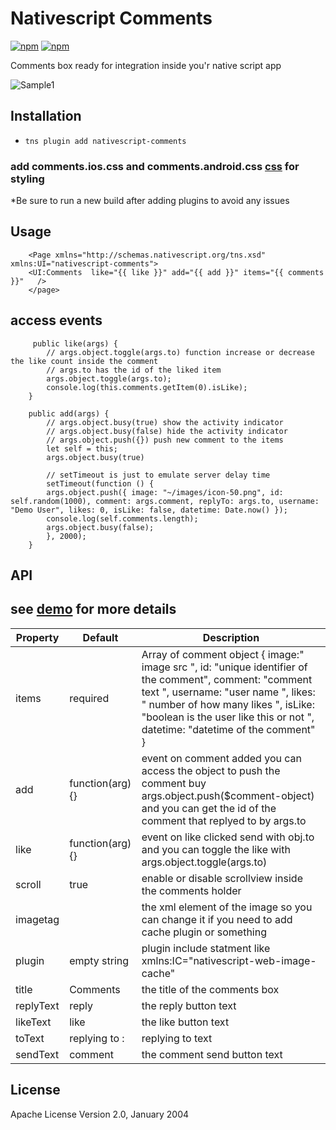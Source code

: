 # Nativescript Comments
[![npm](https://img.shields.io/npm/v/nativescript-comments.svg?maxAge=2592000?style=plastic)](https://www.npmjs.com/package/nativescript-comments)
[![npm](https://img.shields.io/npm/dt/nativescript-comments.svg?maxAge=2592000?style=plastic)](https://www.npmjs.com/package/nativescript-comments)

Comments box ready for integration inside you'r native script app


![Sample1](http://codeobia.com/screenshots/comments.gif)

## Installation

- `tns plugin add nativescript-comments`

### add comments.ios.css and comments.android.css [css](https://github.com/moayadnajd/nativescript-comments/tree/master/demo/app) for styling 

*Be sure to run a new build after adding plugins to avoid any issues

## Usage 
	
```
    <Page xmlns="http://schemas.nativescript.org/tns.xsd" xmlns:UI="nativescript-comments">
    <UI:Comments  like="{{ like }}" add="{{ add }}" items="{{ comments }}"   />
    </page>
```

## access events

```
     public like(args) {
        // args.object.toggle(args.to) function increase or decrease the like count inside the comment
        // args.to has the id of the liked item 
        args.object.toggle(args.to);
        console.log(this.comments.getItem(0).isLike);
    }

    public add(args) {
        // args.object.busy(true) show the activity indicator
        // args.object.busy(false) hide the activity indicator
        // args.object.push({}) push new comment to the items 
        let self = this;
        args.object.busy(true)

        // setTimeout is just to emulate server delay time 
        setTimeout(function () {
        args.object.push({ image: "~/images/icon-50.png", id: self.random(1000), comment: args.comment, replyTo: args.to, username: "Demo User", likes: 0, isLike: false, datetime: Date.now() });
        console.log(self.comments.length);
        args.object.busy(false);
        }, 2000);
    }

```



## API

## see [demo](https://github.com/moayadnajd/nativescript-comments/tree/master/demo) for more details


| Property | Default | Description |
| --- | --- | --- |
| items | required | Array of comment object { image:" image src ", id: "unique identifier of the comment", comment: "comment text ", username: "user name ", likes: " number of  how many likes ", isLike: "boolean is the user like this or not ", datetime: "datetime of the comment" } |
| add | function(arg){} | event on comment added you can access the object to push the comment buy args.object.push($comment-object) and you can get the id of the comment that replyed to by args.to |
| like | function(arg){} | event on like clicked send with obj.to and you can toggle the like with args.object.toggle(args.to) |
| scroll | true | enable or disable scrollview inside the comments holder |
| imagetag | <Image /> | the xml element of the image  so you can change it if you need to add cache plugin or something |
| plugin | empty string | plugin include statment like xmlns:IC="nativescript-web-image-cache" |
| title | Comments | the title of the comments box |
| replyText | reply | the reply button text |   
| likeText | like | the like button text |   
| toText | replying to : | replying to text  |   
| sendText | comment | the comment send button text |   
## License

Apache License Version 2.0, January 2004


